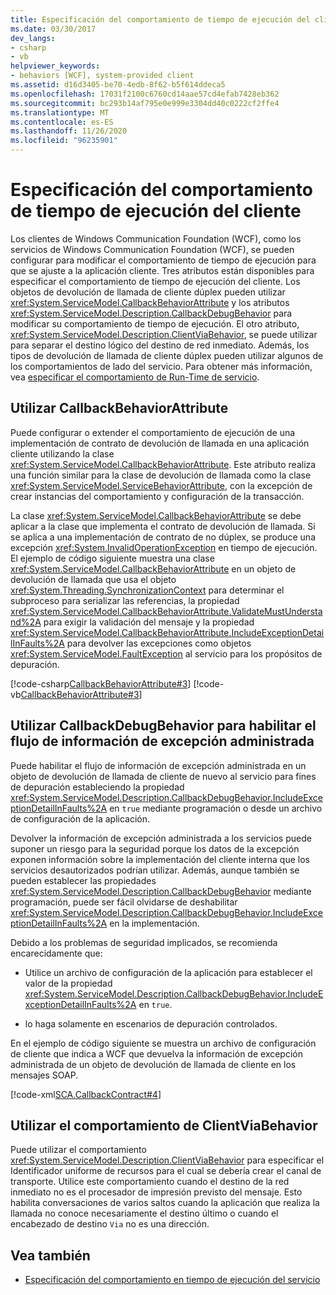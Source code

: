 ```yaml
---
title: Especificación del comportamiento de tiempo de ejecución del cliente
ms.date: 03/30/2017
dev_langs:
- csharp
- vb
helpviewer_keywords:
- behaviors [WCF], system-provided client
ms.assetid: d16d3405-be70-4edb-8f62-b5f614ddeca5
ms.openlocfilehash: 17031f2100c6760cd14aae57cd4efab7428eb362
ms.sourcegitcommit: bc293b14af795e0e999e3304dd40c0222cf2ffe4
ms.translationtype: MT
ms.contentlocale: es-ES
ms.lasthandoff: 11/26/2020
ms.locfileid: "96235901"
---
```

# <a name="specifying-client-run-time-behavior"></a>Especificación del comportamiento de tiempo de ejecución del cliente

Los clientes de Windows Communication Foundation (WCF), como los servicios de Windows Communication Foundation (WCF), se pueden configurar para modificar el comportamiento de tiempo de ejecución para que se ajuste a la aplicación cliente. Tres atributos están disponibles para especificar el comportamiento de tiempo de ejecución del cliente. Los objetos de devolución de llamada de cliente dúplex pueden utilizar <xref:System.ServiceModel.CallbackBehaviorAttribute> y los atributos <xref:System.ServiceModel.Description.CallbackDebugBehavior> para modificar su comportamiento de tiempo de ejecución. El otro atributo, <xref:System.ServiceModel.Description.ClientViaBehavior>, se puede utilizar para separar el destino lógico del destino de red inmediato. Además, los tipos de devolución de llamada de cliente dúplex pueden utilizar algunos de los comportamientos de lado del servicio. Para obtener más información, vea [especificar el comportamiento de Run-Time de servicio](specifying-service-run-time-behavior.md).  
  
## <a name="using-the-callbackbehaviorattribute"></a>Utilizar CallbackBehaviorAttribute  

 Puede configurar o extender el comportamiento de ejecución de una implementación de contrato de devolución de llamada en una aplicación cliente utilizando la clase <xref:System.ServiceModel.CallbackBehaviorAttribute>. Este atributo realiza una función similar para la clase de devolución de llamada como la clase <xref:System.ServiceModel.ServiceBehaviorAttribute>, con la excepción de crear instancias del comportamiento y configuración de la transacción.  
  
 La clase <xref:System.ServiceModel.CallbackBehaviorAttribute> se debe aplicar a la clase que implementa el contrato de devolución de llamada. Si se aplica a una implementación de contrato de no dúplex, se produce una excepción <xref:System.InvalidOperationException> en tiempo de ejecución. El ejemplo de código siguiente muestra una clase <xref:System.ServiceModel.CallbackBehaviorAttribute> en un objeto de devolución de llamada que usa el objeto <xref:System.Threading.SynchronizationContext> para determinar el subproceso para serializar las referencias, la propiedad <xref:System.ServiceModel.CallbackBehaviorAttribute.ValidateMustUnderstand%2A> para exigir la validación del mensaje y la propiedad <xref:System.ServiceModel.CallbackBehaviorAttribute.IncludeExceptionDetailInFaults%2A> para devolver las excepciones como objetos <xref:System.ServiceModel.FaultException> al servicio para los propósitos de depuración.  
  
 [!code-csharp[CallbackBehaviorAttribute#3](../../../samples/snippets/csharp/VS_Snippets_CFX/callbackbehaviorattribute/cs/client.cs#3)]
 [!code-vb[CallbackBehaviorAttribute#3](../../../samples/snippets/visualbasic/VS_Snippets_CFX/callbackbehaviorattribute/vb/client.vb#3)]  
  
## <a name="using-callbackdebugbehavior-to-enable-the-flow-of-managed-exception-information"></a>Utilizar CallbackDebugBehavior para habilitar el flujo de información de excepción administrada  

 Puede habilitar el flujo de información de excepción administrada en un objeto de devolución de llamada de cliente de nuevo al servicio para fines de depuración estableciendo la propiedad <xref:System.ServiceModel.Description.CallbackDebugBehavior.IncludeExceptionDetailInFaults%2A> en `true` mediante programación o desde un archivo de configuración de la aplicación.  
  
 Devolver la información de excepción administrada a los servicios puede suponer un riesgo para la seguridad porque los datos de la excepción exponen información sobre la implementación del cliente interna que los servicios desautorizados podrían utilizar. Además, aunque también se pueden establecer las propiedades <xref:System.ServiceModel.Description.CallbackDebugBehavior> mediante programación, puede ser fácil olvidarse de deshabilitar <xref:System.ServiceModel.Description.CallbackDebugBehavior.IncludeExceptionDetailInFaults%2A> en la implementación.  
  
 Debido a los problemas de seguridad implicados, se recomienda encarecidamente que:  
  
- Utilice un archivo de configuración de la aplicación para establecer el valor de la propiedad <xref:System.ServiceModel.Description.CallbackDebugBehavior.IncludeExceptionDetailInFaults%2A> en `true`.  
  
- lo haga solamente en escenarios de depuración controlados.  
  
 En el ejemplo de código siguiente se muestra un archivo de configuración de cliente que indica a WCF que devuelva la información de excepción administrada de un objeto de devolución de llamada de cliente en los mensajes SOAP.  
  
 [!code-xml[SCA.CallbackContract#4](../../../samples/snippets/csharp/VS_Snippets_CFX/sca.callbackcontract/cs/client.exe.config#4)]  

## <a name="using-the-clientviabehavior-behavior"></a>Utilizar el comportamiento de ClientViaBehavior  

 Puede utilizar el comportamiento <xref:System.ServiceModel.Description.ClientViaBehavior> para especificar el Identificador uniforme de recursos para el cual se debería crear el canal de transporte. Utilice este comportamiento cuando el destino de la red inmediato no es el procesador de impresión previsto del mensaje. Esto habilita conversaciones de varios saltos cuando la aplicación que realiza la llamada no conoce necesariamente el destino último o cuando el encabezado de destino `Via` no es una dirección.  
  
## <a name="see-also"></a>Vea también

- [Especificación del comportamiento en tiempo de ejecución del servicio](specifying-service-run-time-behavior.md)
